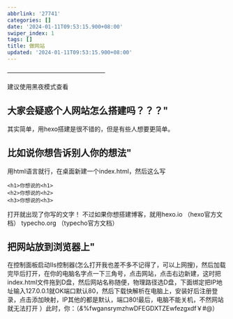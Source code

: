 ```yaml
---
abbrlink: '27741'
categories: []
date: '2024-01-11T09:53:15.900+08:00'
swiper_index: 1
tags: []
title: 做网站
updated: '2024-01-11T09:53:15.900+08:00'
---
```

————————————————

建议使用黑夜模式查看

## 大家会疑惑个人网站怎么搭建吗？？？"

其实简单，用hexo搭建是很不错的，但是有些人想要更简单。

## 比如说你想告诉别人你的想法"

用html语言就行，在桌面新建一个index.html，然后这么写

```复制to'index.html'
<h1>你想说的<h1>
<h2>你想说的<h2>
<h3>你想说的<h3>

```

打开就出现了你写的文字！
不过如果你想搭建博客，就用hexo.io
（hexo官方文档）
typecho.org
（typecho官方文档）

## 把网站放到浏览器上"

在控制面板启动IIs控制器(怎么打开我也差不多不记得了，可以上网搜)，然后加载完毕后打开，在你的电脑名字点一下三角号，点击网站，点击右边新建，这时把index.html文件拖到D盘，然后网站名称随便，物理路径选D盘，下面绑定把IP地址输入127.0.0.1就OK端口默认80，然后下载快解析在电脑上，安装好后注册登录，点击添加映射，IP其他的都是默认，端口80!最后，电脑不能关机，不然网站就无法打开 ）此时，你：（*&*%fwgansrymzhwDFEGDXTZEwfezgxdf￥#@）
